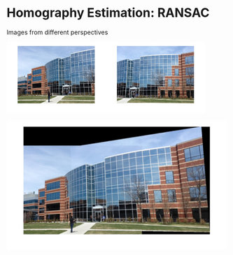 # Homography Estimation: RANSAC
Images from different perspectives
  
<img src="building1.jpg" width="45%"><img src="building2.jpg" width="45%">

<img src="building_ransac.jpg">

